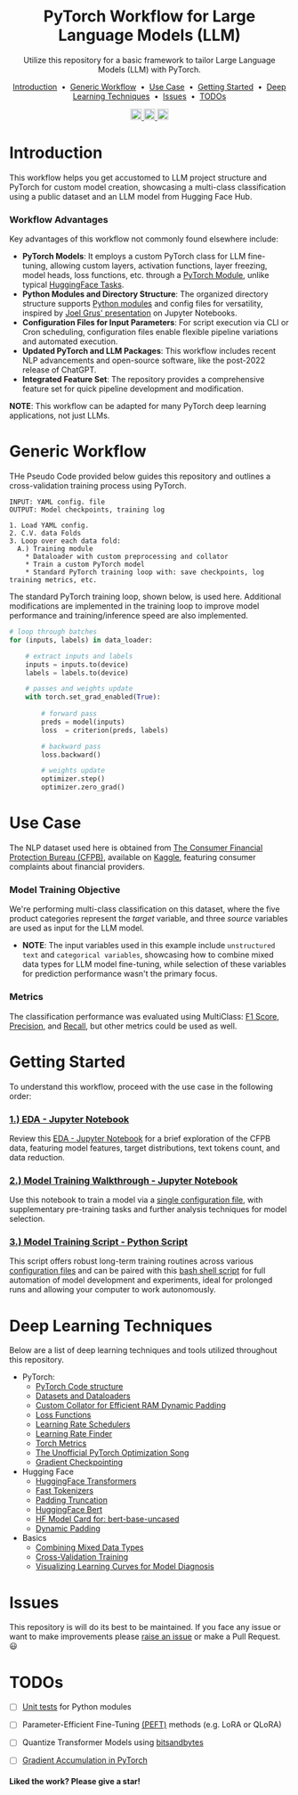 <h1 align="center">
  <!-- <a href="https://github.com/mddunlap924/VHSpy">
    <img src="https://raw.githubusercontent.com/mddunlap924/PyVHS/main/doc/imgs/pyvhs.png" width="512" height="256" alt="pyvhs">
  </a> -->
  PyTorch Workflow for Large Language Models (LLM)
</h1>

<p align="center">Utilize this repository for a basic framework to tailor Large Language Models (LLM) with PyTorch.
</p> 

<p align="center">
<a href="#introduction">Introduction</a> &nbsp;&bull;&nbsp;
<a href="#generic-workflow">Generic Workflow</a> &nbsp;&bull;&nbsp;
<a href="#use-case">Use Case</a> &nbsp;&bull;&nbsp;
<a href="#getting-started">Getting Started</a> &nbsp;&bull;&nbsp;
<a href="#deep-learning-techniques">Deep Learning Techniques</a> &nbsp;&bull;&nbsp;
<a href="#issues">Issues</a> &nbsp;&bull;&nbsp;
<a href="#todos">TODOs</a>
</p>

<p align="center">
  <a target="_blank" href="https://www.linkedin.com/in/myles-dunlap/"><img height="20" src="https://img.shields.io/badge/LinkedIn-0077B5?style=for-the-badge&logo=linkedin&logoColor=white" />
  </a>
  <a target="_blank" href="https://www.kaggle.com/dunlap0924"><img height="20" src="https://img.shields.io/badge/-Kaggle-5DB0DB?style=flat&logo=Kaggle&logoColor=white&" />
  </a>
  <a target="_blank" href="https://scholar.google.com/citations?user=ZpHuEy4AAAAJ&hl=en"><img height="20" src="https://img.shields.io/badge/-Google_Scholar-676767?style=flat&logo=google-scholar&logoColor=white&" />
  </a>
</p>

# Introduction
This workflow helps you get accustomed to LLM project structure and PyTorch for custom model creation, showcasing a multi-class classification using a public dataset and an LLM model from Hugging Face Hub.

### Workflow Advantages
Key advantages of this workflow not commonly found elsewhere include:
- **PyTorch Models**: It employs a custom PyTorch class for LLM fine-tuning, allowing custom layers, activation functions, layer freezing, model heads, loss functions, etc. through a [PyTorch Module](https://pytorch.org/docs/stable/generated/torch.nn.Module.html), unlike typical [HuggingFace Tasks](https://huggingface.co/tasks).
- **Python Modules and Directory Structure**: The organized directory structure supports [Python modules](https://docs.python.org/3/tutorial/modules.html) and config files for versatility, inspired by [Joel Grus' presentation](https://www.youtube.com/watch?v=7jiPeIFXb6U) on Jupyter Notebooks.
- **Configuration Files for Input Parameters**: For script execution via CLI or Cron scheduling, configuration files enable flexible pipeline variations and automated execution.
- **Updated PyTorch and LLM Packages**: This workflow includes recent NLP advancements and open-source software, like the post-2022 release of ChatGPT.
- **Integrated Feature Set**: The repository provides a comprehensive feature set for quick pipeline development and modification.

**NOTE**: This workflow can be adapted for many PyTorch deep learning applications, not just LLMs.

# Generic Workflow
THe Pseudo Code provided below guides this repository and outlines a cross-validation training process using PyTorch.

```
INPUT: YAML config. file
OUTPUT: Model checkpoints, training log

1. Load YAML config.
2. C.V. data Folds
3. Loop over each data fold:
  A.) Training module
    * Dataloader with custom preprocessing and collator
    * Train a custom PyTorch model
    * Standard PyTorch training loop with: save checkpoints, log training metrics, etc.
```

The standard PyTorch training loop, shown below, is used here. Additional modifications are implemented in the training loop to improve model performance and training/inference speed are also implemented.

```python
# loop through batches
for (inputs, labels) in data_loader:

    # extract inputs and labels
    inputs = inputs.to(device)
    labels = labels.to(device)

    # passes and weights update
    with torch.set_grad_enabled(True):
        
        # forward pass 
        preds = model(inputs)
        loss  = criterion(preds, labels)

        # backward pass
        loss.backward() 

        # weights update
        optimizer.step()
        optimizer.zero_grad()
```  

# Use Case
The NLP dataset used here is obtained from [The Consumer Financial Protection Bureau (CFPB)](https://www.consumerfinance.gov/), available on [Kaggle](https://www.kaggle.com/datasets/selener/consumer-complaint-database), featuring consumer complaints about financial providers.

### Model Training Objective
We're performing multi-class classification on this dataset, where the five product categories represent the *target* variable, and three *source* variables are used as input for the LLM model.
- **NOTE**: The input variables used in this example include `unstructured text` and `categorical variables`, showcasing how to combine mixed data types for LLM model fine-tuning, while selection of these variables for prediction performance wasn't the primary focus.

### Metrics
The classification performance was evaluated using MultiClass: [F1 Score](https://pytorch.org/torcheval/stable/generated/torcheval.metrics.MulticlassF1Score.html#torcheval.metrics.MulticlassF1Score), [Precision](https://pytorch.org/torcheval/stable/generated/torcheval.metrics.MulticlassPrecision.html#torcheval.metrics.MulticlassPrecision), and [Recall](https://pytorch.org/torcheval/stable/generated/torcheval.metrics.MulticlassRecall.html#torcheval.metrics.MulticlassRecall), but other metrics could be used as well.


# Getting Started

To understand this workflow, proceed with the use case in the following order:

### [1.) EDA - Jupyter Notebook](./notebooks/eda.ipynb)
Review this [EDA - Jupyter Notebook](./notebooks/eda.ipynb) for a brief exploration of the CFPB data, featuring model features, target distributions, text tokens count, and data reduction.

### [2.) Model Training Walkthrough - Jupyter Notebook](./notebooks/training.ipynb)
Use this notebook to train a model via a [single configuration file](./cfgs/train-0-notebook.yaml), with supplementary pre-training tasks and further analysis techniques for model selection.

### [3.) Model Training Script - Python Script](./scripts/train_model.py)
This script offers robust long-term training routines across various [configuration files](./cfgs/train-1.yaml) and can be paired with this [bash shell script](./bash/train-all-cfgs.sh) for full automation of model development and experiments, ideal for prolonged runs and allowing your computer to work autonomously.

# Deep Learning Techniques
Below are a list of deep learning techniques and tools utilized throughout this repository.
- PyTorch:
  - [PyTorch Code structure](https://pytorch.org/tutorials/beginner/basics/intro.html)
  - [Datasets and Dataloaders](https://pytorch.org/tutorials/beginner/basics/data_tutorial.html)
  - [Custom Collator for Efficient RAM Dynamic Padding](https://huggingface.co/docs/transformers/main/main_classes/data_collator)
  - [Loss Functions](https://pytorch.org/docs/stable/nn.html#loss-functions)
  - [Learning Rate Schedulers](https://pytorch.org/docs/stable/optim.html#how-to-adjust-learning-rate)
  - [Learning Rate Finder](https://github.com/davidtvs/pytorch-lr-finder)
  - [Torch Metrics](https://torchmetrics.readthedocs.io/en/latest/)
  - [The Unofficial PyTorch Optimization Song](https://www.youtube.com/watch?v=Nutpusq_AFw)
  - [Gradient Checkpointing](https://medium.com/geekculture/training-larger-models-over-your-average-gpu-with-gradient-checkpointing-in-pytorch-571b4b5c2068)
- Hugging Face
  - [HuggingFace Transformers](https://huggingface.co/docs/transformers/index) 
  - [Fast Tokenizers](https://huggingface.co/docs/transformers/v4.19.3/en/model_doc/auto#transformers.AutoTokenizer.from_pretrained.use_fast)
  - [Padding Truncation](https://huggingface.co/docs/transformers/pad_truncation)
  - [HuggingFace Bert](https://huggingface.co/docs/transformers/model_doc/bert)
  - [HF Model Card for: bert-base-uncased](https://huggingface.co/bert-base-uncased)
  - [Dynamic Padding](https://www.youtube.com/watch?v=7q5NyFT8REg)
- Basics
  - [Combining Mixed Data Types](https://mccormickml.com/2021/06/29/combining-categorical-numerical-features-with-bert/)
  - [Cross-Validation Training](https://neptune.ai/blog/cross-validation-in-machine-learning-how-to-do-it-right)
  - [Visualizing Learning Curves for Model Diagnosis](https://rstudio-conf-2020.github.io/dl-keras-tf/notebooks/learning-curve-diagnostics.nb.html#:~:text=Overfit%20learning%20curves,a%20greater%20number%20of%20parameters.)
 
# Issues
This repository is will do its best to be maintained. If you face any issue or want to make improvements please <a href="https://github.com/mddunlap924/PyVHS/issues">raise an issue</a> or make a Pull Request. :smiley:

# TODOs
- [ ] [Unit tests](https://docs.python.org/3/library/unittest.html) for Python modules
- [ ] Parameter-Efficient Fine-Tuning [(PEFT)](https://github.com/huggingface/peft) methods (e.g. LoRA or QLoRA)
- [ ] Quantize Transformer Models using [bitsandbytes](https://github.com/TimDettmers/bitsandbytes)
- [ ] [Gradient Accumulation in PyTorch](https://kozodoi.me/blog/20210219/gradient-accumulation#:~:text=Gradient%20accumulation%20modifies%20the%20last,been%20processed%20by%20the%20model.)


#### Liked the work? Please give a star!
